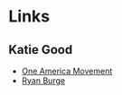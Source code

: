 # Links

## Katie Good

- [One America Movement](https://www.oneamericamovement.org/)
- [Ryan Burge](https://x.com/ryanburge)